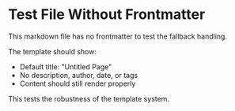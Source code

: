 # Test File Without Frontmatter

This markdown file has no frontmatter to test the fallback handling.

The template should show:
- Default title: "Untitled Page"
- No description, author, date, or tags
- Content should still render properly

This tests the robustness of the template system.